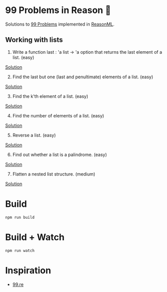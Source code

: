 # 99 Problems in Reason 🚀

Solutions to [99 Problems](https://ocaml.org/learn/tutorials/99problems.html) implemented in [ReasonML](https://reasonml.github.io/).

## Working with lists

1. Write a function last : 'a list -> 'a option that returns the last element of a list. (easy)

[Solution](src/p01.re)

2. Find the last but one (last and penultimate) elements of a list. (easy)

[Solution](src/p02.re)

3. Find the k'th element of a list. (easy)

[Solution](src/p03.re)

4. Find the number of elements of a list. (easy)

[Solution](src/p04.re)

5. Reverse a list. (easy)

[Solution](src/p05.re)

6. Find out whether a list is a palindrome. (easy)

[Solution](src/p06.re)

7. Flatten a nested list structure. (medium)

[Solution](src/p07.re)

# Build

```
npm run build
```

# Build + Watch

```
npm run watch
```

# Inspiration

* [99.re](https://github.com/shrynx/99.re)
